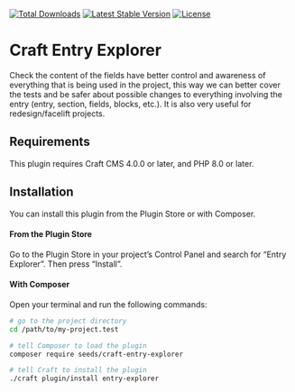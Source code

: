 [![Total Downloads](https://poser.pugx.org/seeds/craft-entry-explorer/downloads)](https://packagist.org/packages/seeds/craft-entry-explorer)
[![Latest Stable Version](https://poser.pugx.org/seeds/craft-entry-explorer/v/stable)](https://packagist.org/packages/seeds/craft-entry-explorer)
[![License](https://poser.pugx.org/seeds/craft-entry-explorer/license)](https://packagist.org/packages/seeds/craft-entry-explorer)

# Craft Entry Explorer

Check the content of the fields have better control and awareness of everything that is being used in the project, this way we can better cover the tests and be safer about possible changes to everything involving the entry (entry, section, fields, blocks, etc.). It is also very useful for redesign/facelift projects.

## Requirements

This plugin requires Craft CMS 4.0.0 or later, and PHP 8.0 or later.

## Installation

You can install this plugin from the Plugin Store or with Composer.

#### From the Plugin Store

Go to the Plugin Store in your project’s Control Panel and search for “Entry Explorer”. Then press “Install”.

#### With Composer

Open your terminal and run the following commands:

```bash
# go to the project directory
cd /path/to/my-project.test

# tell Composer to load the plugin
composer require seeds/craft-entry-explorer

# tell Craft to install the plugin
./craft plugin/install entry-explorer
```
